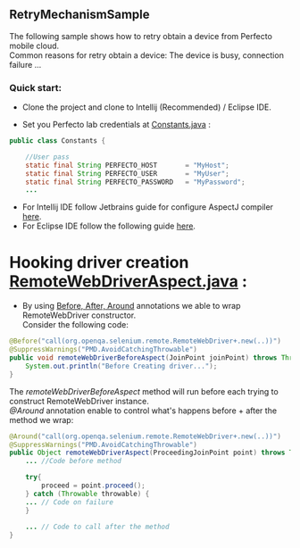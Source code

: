 ## RetryMechanismSample

The following sample shows how to retry obtain a device from Perfecto mobile cloud.<br/>
Common reasons for retry obtain a device: The device is busy, connection failure ... 

### Quick start: 

- Clone the project and clone to Intellij (Recommended) / Eclipse IDE. 

- Set you Perfecto lab credentials at [Constants.java](src/test/java/Constants.java) : 

```Java 
public class Constants {

    //User pass
    static final String PERFECTO_HOST       = "MyHost";
    static final String PERFECTO_USER       = "MyUser";
    static final String PERFECTO_PASSWORD   = "MyPassword";
    ... 
```

- For Intellij IDE follow Jetbrains guide for configure AspectJ compiler [here](https://www.jetbrains.com/help/idea/2016.3/aspectj.html). 
- For Eclipse IDE follow the following guide [here](http://www.eclipse.org/aspectj/). 

# Hooking driver creation [RemoteWebDriverAspect.java](src/test/java/RemoteWebDriverAspect.java) : 
- By using [Before, After, Around](https://eclipse.org/aspectj/doc/next/progguide/semantics-advice.html) annotations we able to wrap RemoteWebDriver constructor. <br/>
Consider the following code: <br/>
```Java 
@Before("call(org.openqa.selenium.remote.RemoteWebDriver+.new(..))")
@SuppressWarnings("PMD.AvoidCatchingThrowable")
public void remoteWebDriverBeforeAspect(JoinPoint joinPoint) throws Throwable {
    System.out.println("Before Creating driver...");
}
```
The *remoteWebDriverBeforeAspect* method will run before each trying to construct RemoteWebDriver instance. <br/> 
*@Around* annotation enable to control what's happens before + after the method we wrap: <br/>
```Java 
@Around("call(org.openqa.selenium.remote.RemoteWebDriver+.new(..))")
@SuppressWarnings("PMD.AvoidCatchingThrowable")
public Object remoteWebDriverAspect(ProceedingJoinPoint point) throws Throwable {
    ... //Code before method 

    try{
        proceed = point.proceed();
    } catch (Throwable throwable) {
    ... // Code on failure 
    }
    
    ... // Code to call after the method 
}
```